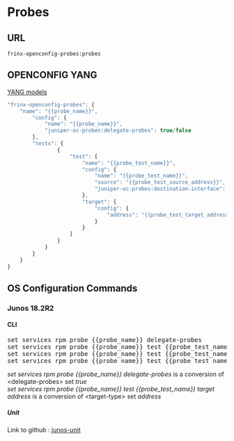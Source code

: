 # Probes

## URL

```
frinx-openconfig-probes:probes
```

## OPENCONFIG YANG

[YANG models](https://github.com/FRINXio/openconfig/tree/master/probes/src/main/yang)

```javascript
"frinx-openconfig-probes": {
    "name": "{{probe_name}}",
        "config": {
            "name": "{{probe_name}}",
            "juniper-oc-probes:delegate-probes": true/false
        },
        "tests": {
                {
                    "test": [
                        "name": "{{probe_test_name}}",
                        "config": {
                            "name": "{{probe_test_name}}",
                            "source": "{{probe_test_source_address}}",
                            "juniper-oc-probes:destination-interface": "{{probe_test_dest_intf_id}}"
                        },
                        "target": {
                            "config": {
                                "address": "{{probe_test_target_address}}"
                            }
                        }
                    ]
                }
            }
        }
    }
}
```

## OS Configuration Commands

### Junos 18.2R2

#### CLI

<pre>
set services rpm probe {{probe_name}} delegate-probes
set services rpm probe {{probe_name}} test {{probe_test_name}} target address {{probe_test_target_address}}
set services rpm probe {{probe_name}} test {{probe_test_name}} source-address {{probe_test_source_address}}
set services rpm probe {{probe_name}} test {{probe_test_name}} destination-interface {{probe_test_dest_intf_id}}
</pre>

*set services rpm probe {{probe_name}} delegate-probes* is a conversion of &lt;delegate-probes&gt; set *true*  
*set services rpm probe {{probe_name}} test {{probe_test_name}} target address* is a conversion of &lt;target-type&gt; set *address*  


##### Unit

Link to github : [junos-unit](https://github.com/FRINXio/unitopo-units/tree/master/junos/junos-18/junos-18-rpm-unit)

